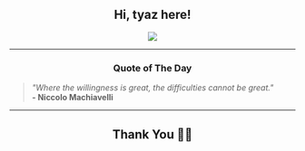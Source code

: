 <h2 align="center"> Hi, tyaz here!</h2>

<p align="center">
<a href="https://github.com/tyazx" alt="github streak"><img src="https://dvst-streak.herokuapp.com/?user=tyazx&theme=tokyonight&fire=DD472C"></a>
</p>

<hr>
<h3 align="center">Quote of The Day</h3>
<p align="center">
<blockquote>
<i>"Where the willingness is great, the difficulties cannot be great."</i>
<br>
<b>- Niccolo Machiavelli</b>
</blockquote>
</p>


<hr>
<h2 align="center">Thank You 🙏🏼</h2>
